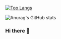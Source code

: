 <!-- [![Anurag's GitHub stats](https://github-readme-stats.vercel.app/api?username=alirahmani93)](https://github.com/anuraghazra/github-readme-stats) -->
[![Top Langs](https://github-readme-stats.vercel.app/api/top-langs/?username=alirahmani93&layout=compact&theme=monokai)](https://github.com/anuraghazra/github-readme-stats)
<!-- [![willianrod's wakatime stats](https://github-readme-stats.vercel.app/api/wakatime?username=alirahmani93)](https://github.com/anuraghazra/github-readme-stats) -->
![Anurag's GitHub stats](https://github-readme-stats.vercel.app/api?username=alirahmani93&count_private=true&theme=monokai&show_icons=true)



### Hi there 👋

<!--
**alirahmani93/alirahmani93** is a ✨ _special_ ✨ repository because its `README.md` (this file) appears on your GitHub profile.

Here are some ideas to get you started:

- 🔭 I’m currently working on ...
- 🌱 I’m currently learning ...
- 👯 I’m looking to collaborate on ...
- 🤔 I’m looking for help with ...
- 💬 Ask me about ...
- 📫 How to reach me: ...
- 😄 Pronouns: ...
- ⚡ Fun fact: ...
-->
